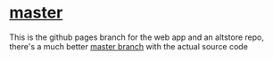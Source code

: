 # [master](https://github.com/Terrain2/quotes-app/)
This is the github pages branch for the web app and an altstore repo, there's a much better [master branch](https://github.com/Terrain2/quotes-app/) with the actual source code
